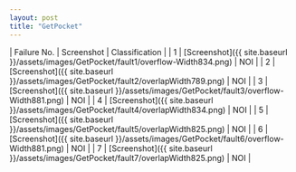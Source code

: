 ```yaml
---
layout: post
title: "GetPocket"
---
```

| Failure No. | Screenshot | Classification |
| 1 | [Screenshot]({{ site.baseurl }}/assets/images/GetPocket/fault1/overflow-Width834.png) | NOI |
| 2 | [Screenshot]({{ site.baseurl }}/assets/images/GetPocket/fault2/overlapWidth789.png) | NOI |
| 3 | [Screenshot]({{ site.baseurl }}/assets/images/GetPocket/fault3/overflow-Width881.png) | NOI |
| 4 | [Screenshot]({{ site.baseurl }}/assets/images/GetPocket/fault4/overlapWidth834.png) | NOI |
| 5 | [Screenshot]({{ site.baseurl }}/assets/images/GetPocket/fault5/overlapWidth825.png) | NOI |
| 6 | [Screenshot]({{ site.baseurl }}/assets/images/GetPocket/fault6/overflow-Width881.png) | NOI |
| 7 | [Screenshot]({{ site.baseurl }}/assets/images/GetPocket/fault7/overlapWidth825.png) | NOI |
